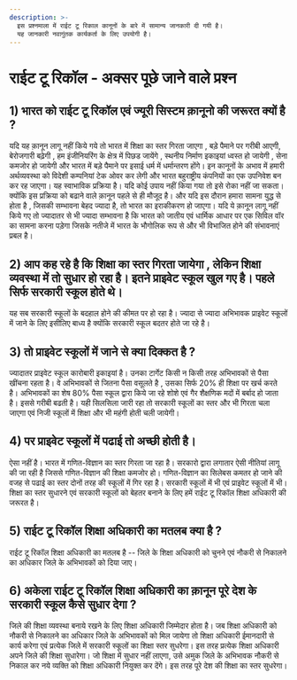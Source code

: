 ```yaml
---
description: >-
  इस प्रश्नमाला में राईट टू रिकाल कानूनों के बारे में सामान्य जानकारी दी गयी है।
  यह जानकारी नवागुंतक कार्यकर्ता के लिए उपयोगी है।
---
```


# राईट टू रिकॉल - अक्सर पूछे जाने वाले प्रश्न

## 1\) भारत को राईट टू रिकॉल एवं ज्यूरी सिस्टम क़ानूनो की जरूरत क्यों है ?

यदि यह क़ानून लागू नहीं किये गये तो भारत में शिक्षा का स्तर गिरता जाएगा , बड़े पैमाने पर गरीबी आएगी, बेरोजगारी बढ़ेगी , हम इंजीनियरिंग के क्षेत्र में पिछड जायेंगे , स्थनीय निर्माण इकाइयां ध्वस्त हो जायेगी , सेना कमजोर हो जायेगी और भारत में बड़े पैमाने पर इसाई धर्म में धर्मान्तरण होंगे। इन कानूनों के अभाव में हमारी अर्थव्यवस्था को विदेशी कम्पनियां टेक ओवर कर लेगी और भारत बहुराष्ट्रीय कंपनियों का एक उपनिवेश बन कर रह जाएगा। यह स्वाभाविक प्रक्रिया है। यदि कोई उपाय नहीं किया गया तो इसे रोका नहीं जा सकता। क्योंकि इस प्रक्रिया को बढाने वाले क़ानून पहले से ही मौजूद है। और यदि इस दौरान हमारा सामना युद्ध से होता है , जिसकी सम्भावना बेहद ज्यादा है, तो भारत का इराकीकरण हो जाएगा। यदि ये क़ानून लागू नहीं किये गए तो ज्यादातर से भी ज्यादा सम्भावना है कि भारत को जातीय एवं धार्मिक आधार पर एक सिविल वॉर का सामना करना पड़ेगा जिसके नतीजे में भारत के भौगोलिक रूप से और भी विभाजित होने की संभावनाएं प्रबल है।

## 2\) आप कह रहे है कि शिक्षा का स्तर गिरता जायेगा , लेकिन शिक्षा व्यवस्था में तो सुधार हो रहा है। इतने प्राइवेट स्कूल खुल गए है। पहले सिर्फ सरकारी स्कूल होते थे।

यह सब सरकारी स्कूलों के बदहाल होने की कीमत पर हो रहा है। ज्यादा से ज्यादा अभिभावक प्राइवेट स्कूलों में जाने के लिए इसीलिए बाध्य है क्योंकि सरकारी स्कूल बदतर होते जा रहे है।

## 3\) तो प्राइवेट स्कूलों में जाने से क्या दिक्कत है ?

ज्यादातर प्राइवेट स्कूल कारोबारी इकाइयां है। उनका टार्गेट किसी न किसी तरह अभिभावकों से पैसा खींचना रहता है। वे अभिभावकों से जितना पैसा वसूलते है , उसका सिर्फ 20% ही शिक्षा पर खर्च करते है। अभिभावकों का शेष 80% पैसा स्कूल द्वारा किये जा रहे शोशे एवं गैर शैक्षणिक मदों में बर्बाद हो जाता है। इससे गरीबी बढती है। यही सिलसिला जारी रहा तो सरकारी स्कूलों का स्तर और भी गिरता चला जाएगा एवं निजी स्कूलों में शिक्षा और भी महंगी होती चली जायेगी।

## 4\) पर प्राइवेट स्कूलों में पढाई तो अच्छी होती है।

ऐसा नहीं है। भारत में गणित-विज्ञान का स्तर गिरता जा रहा है। सरकारो द्वारा लगातार ऐसी नीतियां लागू की जा रही है जिससे गणित-विज्ञान की शिक्षा कमजोर हो। गणित-विज्ञान का सिलेबस कमतर हो जाने की वजह से पढाई का स्तर दोनों तरह की स्कूलों में गिर रहा है। सरकारी स्कूलों में भी एवं प्राइवेट स्कूलों में भी। शिक्षा का स्तर सुधारने एवं सरकारी स्कूलों को बेहतर बनाने के लिए हमें राईट टू रिकॉल शिक्षा अधिकारी की जरूरत है।

## 5\) राईट टू रिकॉल शिक्षा अधिकारी का मतलब क्या है ?

राईट टू रिकॉल शिक्षा अधिकारी का मतलब है -- जिले के शिक्षा अधिकारी को चुनने एवं नौकरी से निकालने का अधिकार जिले के अभिभावकों को दिया जाए।

## 6\) अकेला राईट टू रिकॉल शिक्षा अधिकारी का क़ानून पूरे देश के सरकारी स्कूल कैसे सुधार देगा ?

जिले की शिक्षा व्यवस्था बनाये रखने के लिए शिक्षा अधिकारी जिम्मेदार होता है। जब शिक्षा अधिकारी को नौकरी से निकालने का अधिकार जिले के अभिभावकों को मिल जायेगा तो शिक्षा अधिकारी ईमानदारी से कार्य करेगा एवं प्रत्येक जिले में सरकारी स्कूलों का शिक्षा स्तर सुधरेगा। इस तरह प्रत्येक शिक्षा अधिकारी अपने जिले की शिक्षा सुधारेगा। जो शिक्षा में सुधार नहीं लाएगा, उसे अमुक जिले के अभिभावक नौकरी से निकाल कर नये व्यक्ति को शिक्षा अधिकारी नियुक्त कर देंगे। इस तरह पूरे देश की शिक्षा का स्तर सुधरेगा।

